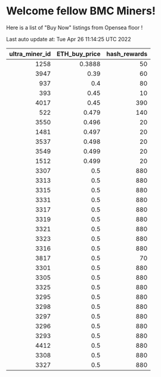 # Welcome fellow BMC Miners!
Here is a list of "Buy Now" listings from Opensea floor !


Last auto update at: Tue Apr 26 11:14:25 UTC 2022


|   ultra_miner_id |   ETH_buy_price |   hash_rewards |
|-----------------:|----------------:|---------------:|
|             1258 |          0.3888 |             50 |
|             3947 |          0.39   |             60 |
|              937 |          0.4    |             80 |
|              393 |          0.45   |             10 |
|             4017 |          0.45   |            390 |
|              522 |          0.479  |            140 |
|             3550 |          0.496  |             20 |
|             1481 |          0.497  |             20 |
|             3537 |          0.498  |             20 |
|             3549 |          0.499  |             20 |
|             1512 |          0.499  |             20 |
|             3307 |          0.5    |            880 |
|             3313 |          0.5    |            880 |
|             3315 |          0.5    |            880 |
|             3331 |          0.5    |            880 |
|             3317 |          0.5    |            880 |
|             3319 |          0.5    |            880 |
|             3321 |          0.5    |            880 |
|             3323 |          0.5    |            880 |
|             3316 |          0.5    |            880 |
|             3817 |          0.5    |             70 |
|             3301 |          0.5    |            880 |
|             3305 |          0.5    |            880 |
|             3325 |          0.5    |            880 |
|             3295 |          0.5    |            880 |
|             3298 |          0.5    |            880 |
|             3297 |          0.5    |            880 |
|             3296 |          0.5    |            880 |
|             3293 |          0.5    |            880 |
|             4412 |          0.5    |            880 |
|             3308 |          0.5    |            880 |
|             3327 |          0.5    |            880 |